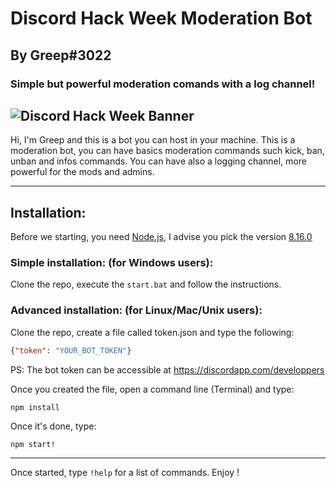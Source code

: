 # Discord Hack Week Moderation Bot
## By Greep#3022
### Simple but powerful moderation comands with a log channel!
![Discord Hack Week Banner](https://cdn-images-1.medium.com/max/2600/1*lh6NS8hx0pu5mlZeSqnu5w.jpeg)
---

Hi, I'm Greep and this is a bot you can host in your machine.
This is a moderation bot, you can have basics moderation commands such kick, ban, unban and infos commands.
You can have also a logging channel, more powerful for the mods and admins.

---

## Installation:
Before we starting, you need [Node.js](https://nodejs.org), I advise you pick the version [8.16.0](https://nodejs.org/dist/v8.16.0/)

### Simple installation: (for Windows users):
Clone the repo, execute the `start.bat` and follow the instructions.

### Advanced installation: (for Linux/Mac/Unix users):
Clone the repo, create a file called token.json and type the following:
```json
{"token": "YOUR_BOT_TOKEN"}
```
PS: The bot token can be accessible at https://discordapp.com/developpers

Once you created the file, open a command line (Terminal) and type: 
```
npm install
```

Once it's done, type:
```
npm start!
```

---
Once started, type `!help` for a list of commands. Enjoy !
